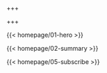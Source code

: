 +++

+++

{{< homepage/01-hero >}}

{{< homepage/02-summary >}}

<!-- {{< homepage/03-video "/video/01.mp4" >}} -->

<!-- {{< homepage/06-ticket >}} -->

{{< homepage/05-subscribe >}}

<!-- {{< homepage/04-speaker >}} -->

<!-- {{< homepage/07-location >}} -->
